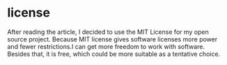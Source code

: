 # license
After reading the article, I decided to use the MIT License for my open source project. Because MIT license gives software licenses more power and fewer restrictions.I can get more freedom to work with software. Besides that, it is free, which could be more suitable as a tentative choice.
